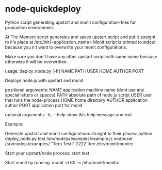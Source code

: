 node-quickdeploy
================

Python script generating upstart and monit configuration-files for production environment.

At The Moment script generates and saves upstart script and put it straight to it's place at /etc/init/<application_name>
Monit script is printed to stdout because you n't want to overwrite your monit configurations.

Make sure you don't have any other upstart script with same name because otherwise it will be overwritten.


usage: deploy_node.py [-h] NAME PATH USER HOME AUTHOR PORT

Deploys node.js with upstart and monit

positional arguments:
  NAME        application machine name (dont use any special letters or
              spaces)
  PATH        absolute path of node.js script
  USER        user that runs the node-process
  HOME        home directory
  AUTHOR      application author
  PORT        application port for monit

optional arguments:
  -h, --help  show this help message and exit

Example:


Generate upstart and monit configurations straight to their places:
	python deploy_node.py test /srv/nodejs/examples/example.js nodeuser /srv/nodejs/examples/ "Tero Testi" 2222 |tee /etc/monit/monitrc

Start your upstart/node process:
	start test

Start monit by running:
	monit -d 60 -c /etc/monit/monitrc
